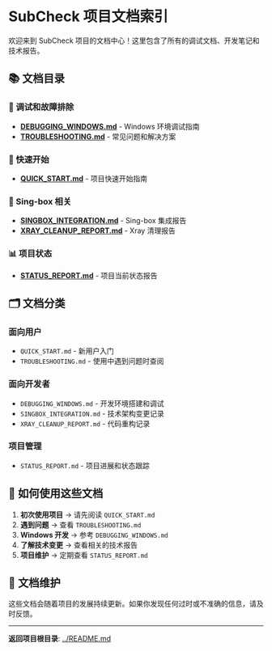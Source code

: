 # SubCheck 项目文档索引

欢迎来到 SubCheck 项目的文档中心！这里包含了所有的调试文档、开发笔记和技术报告。

## 📚 文档目录

### 🔧 调试和故障排除
- **[DEBUGGING_WINDOWS.md](DEBUGGING_WINDOWS.md)** - Windows 环境调试指南
- **[TROUBLESHOOTING.md](TROUBLESHOOTING.md)** - 常见问题和解决方案

### 🚀 快速开始
- **[QUICK_START.md](QUICK_START.md)** - 项目快速开始指南

### 🎵 Sing-box 相关
- **[SINGBOX_INTEGRATION.md](SINGBOX_INTEGRATION.md)** - Sing-box 集成报告
- **[XRAY_CLEANUP_REPORT.md](XRAY_CLEANUP_REPORT.md)** - Xray 清理报告

### 📊 项目状态
- **[STATUS_REPORT.md](STATUS_REPORT.md)** - 项目当前状态报告

## 🗂️ 文档分类

### 面向用户
- `QUICK_START.md` - 新用户入门
- `TROUBLESHOOTING.md` - 使用中遇到问题时查阅

### 面向开发者
- `DEBUGGING_WINDOWS.md` - 开发环境搭建和调试
- `SINGBOX_INTEGRATION.md` - 技术架构变更记录
- `XRAY_CLEANUP_REPORT.md` - 代码重构记录

### 项目管理
- `STATUS_REPORT.md` - 项目进展和状态跟踪

## 📖 如何使用这些文档

1. **初次使用项目** → 请先阅读 `QUICK_START.md`
2. **遇到问题** → 查看 `TROUBLESHOOTING.md`
3. **Windows 开发** → 参考 `DEBUGGING_WINDOWS.md`
4. **了解技术变更** → 查看相关的技术报告
5. **项目维护** → 定期查看 `STATUS_REPORT.md`

## 🔄 文档维护

这些文档会随着项目的发展持续更新。如果你发现任何过时或不准确的信息，请及时反馈。

---

**返回项目根目录**: [../README.md](../README.md)